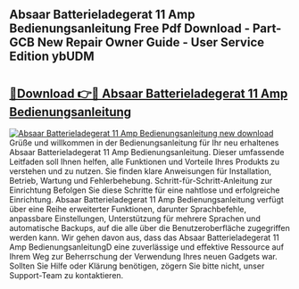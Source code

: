 ## Absaar Batterieladegerat 11 Amp Bedienungsanleitung Free Pdf Download - Part-GCB New Repair Owner Guide - User Service Edition ybUDM

# <h2><a href="http://df2cu1.blite.top/?on=Absaar+Batterieladegerat+11+Amp+Bedienungsanleitung">🔗Download 👉🔴 Absaar Batterieladegerat 11 Amp Bedienungsanleitung</a></h2>

[![Absaar Batterieladegerat 11 Amp Bedienungsanleitung new download](https://i.imgur.com/lujVjoI.png)](http://df2cu1.blite.top/?on=Absaar+Batterieladegerat+11+Amp+Bedienungsanleitung)
Grüße und willkommen in der Bedienungsanleitung für Ihr neu erhaltenes Absaar Batterieladegerat 11 Amp Bedienungsanleitung. Dieser umfassende Leitfaden soll Ihnen helfen, alle Funktionen und Vorteile Ihres Produkts zu verstehen und zu nutzen. Sie finden klare Anweisungen für Installation, Betrieb, Wartung und Fehlerbehebung. Schritt-für-Schritt-Anleitung zur Einrichtung Befolgen Sie diese Schritte für eine nahtlose und erfolgreiche Einrichtung. Absaar Batterieladegerat 11 Amp Bedienungsanleitung verfügt über eine Reihe erweiterter Funktionen, darunter Sprachbefehle, anpassbare Einstellungen, Unterstützung für mehrere Sprachen und automatische Backups, auf die alle über die Benutzeroberfläche zugegriffen werden kann. Wir gehen davon aus, dass das Absaar Batterieladegerat 11 Amp BedienungsanleitungD eine zuverlässige und effektive Ressource auf Ihrem Weg zur Beherrschung der Verwendung Ihres neuen Gadgets war. Sollten Sie Hilfe oder Klärung benötigen, zögern Sie bitte nicht, unser Support-Team zu kontaktieren.
